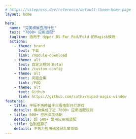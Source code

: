 ```yaml
---
# https://vitepress.dev/reference/default-theme-home-page
layout: home

hero:
  name: "完美横屏应用计划"
  text: "7000+ 应用适配"
  tagline: 适用于 Hyper OS For Pad/Fold 的Magisk模块
  actions:
    - theme: brand
      text: 下载
      link: /module-download
    - theme: alt
      text: 自定义规则(Beta)
      link: /custom-config
    - theme: alt
      text: 问题合集
      link: /FAQ
    - theme: alt
      text: Github
      link: https://github.com/sothx/mipad-magic-window
features:
  - title: 平板不再停留于只看电影只打游戏
    details: 模块集成了近 7000+ 应用适配规则
  - title: 600+ 应用深度适配
    details: 超 600+ 常用应用精适配
  - title: 告别扭脖子
    details: 不再为应用横竖屏乱窜烦恼
---
```


